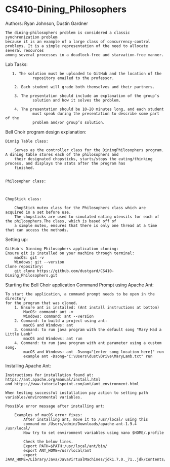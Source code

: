 ﻿# CS410-Dining_Philosophers

Authors: Ryan Johnson, Dustin Gardner

    The	dining-philosophers	problem	is considered a classic	synchronization	problem	
    because it is an example of a large class of concurrency-control	
    problems. It is	a simple representation	of the need	to allocate	several	resources	
    among several processes	in a deadlock-free and starvation-free manner.	

Lab Tasks:

       1. The solution must be uploaded to GitHub and the location of the
                repository emailed to the professor.

        2. Each student will grade both themselves and their partners.

        3. The presentation should include an explanation of the group’s
                solution and how it	solves the problem.

        4. The presentation should be 10-20 minutes long, and each student
                must speak during the presentation to describe some	part of	the
                problem and/or group’s solution.

Bell Choir program design explanation:

	Dinnig Table class:

        Serves as the controller class for the DiningPhilosophers program. A dining table stores each of the philosophers and
        their designated chopsticks, starts/stops the eating/thinking process, and displays the stats after the program has
        finished.


    Philosopher class:



	ChopStick class:

        ChopStick mutex class for the Philosophers class which are acquired in a set before use.
        The chopsticks are used to simulated eating utensils for each of the philosophers.The class, which is based off of
        a simple mutex, ensures that there is only one thread at a time that can access the methods.

Setting up:

    GitHub's Dinning Philosophers application cloning:
    Ensure git is installed on your machine through terminal:
        macOS: git -v
        Windows: git --version
    Clone repository:
        git clone https://github.com/dustgard/CS410-Dining_Philosophers.git

Starting the Bell Choir application Command Prompt using Apache Ant:

    To start the application, a command prompt needs to be open in the directory
    for the program that was cloned.
        1. Ensure ant is installed: (Ant install instructions at bottom)
            MacOS: command: ant -v
            Windows: command: ant --version
        2. Command: to build a project using ant:
            macOS and Windows: ant
        3. Command: to run java program with the default song "Mary Had a Little Lamb"
            macOS and Windows: ant run
        4. Command: to run java program with ant parameter using a custom song.
            macOS and Windows: ant -Dsong="[enter song location here]" run
            example ant -Dsong="C:\Users\dust\Drive\MaryLamb.txt" run

Installing Apache Ant:

    Instructions for installation found at: https://ant.apache.org/manual/install.html
    and https://www.tutorialspoint.com/ant/ant_environment.html

    When testing successful installation pay action to setting path variables/environmental variables.

    Possible error message after installing ant:

        Examples of macOS error fixes:
            After installing ant, move it to /usr/local/ using this
            command mv /Users/admin/Downloads/apache-ant-1.9.4  /usr/local/
            Now try to set environment variables using nano $HOME/.profile

            Check the below lines.
            Export PATH=$PATH:/usr/local/ant/bin/
            export ANT_HOME=/usr/local/ant
            export JAVA_HOME=/Library/Java/JavaVirtualMachines/jdk1.7.0._71..jdk/Contents/Home/bin